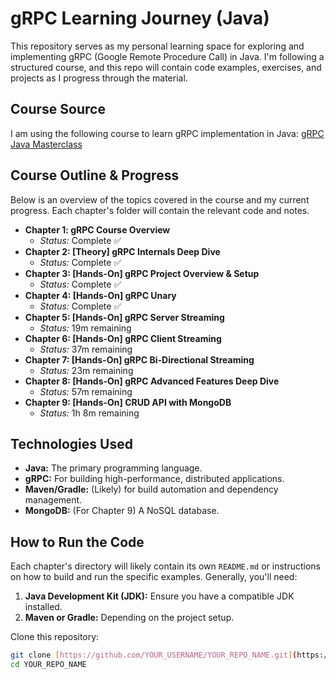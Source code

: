 # gRPC Learning Journey (Java)

This repository serves as my personal learning space for exploring and implementing gRPC (Google Remote Procedure Call) in Java. I'm following a structured course, and this repo will contain code examples, exercises, and projects as I progress through the material.

## Course Source

I am using the following course to learn gRPC implementation in Java:
[gRPC Java Masterclass](https://www.oreilly.com/videos/grpc-java-master/9781838558048/)

## Course Outline & Progress

Below is an overview of the topics covered in the course and my current progress. Each chapter's folder will contain the relevant code and notes.

* **Chapter 1: gRPC Course Overview**
    * *Status:* Complete ✅
* **Chapter 2: [Theory] gRPC Internals Deep Dive**
    * *Status:* Complete ✅
* **Chapter 3: [Hands-On] gRPC Project Overview & Setup**
    * *Status:* Complete ✅
* **Chapter 4: [Hands-On] gRPC Unary**
    * *Status:* Complete ✅
* **Chapter 5: [Hands-On] gRPC Server Streaming**
    * *Status:* 19m remaining
* **Chapter 6: [Hands-On] gRPC Client Streaming**
    * *Status:* 37m remaining
* **Chapter 7: [Hands-On] gRPC Bi-Directional Streaming**
    * *Status:* 23m remaining
* **Chapter 8: [Hands-On] gRPC Advanced Features Deep Dive**
    * *Status:* 57m remaining
* **Chapter 9: [Hands-On] CRUD API with MongoDB**
    * *Status:* 1h 8m remaining

## Technologies Used

* **Java:** The primary programming language.
* **gRPC:** For building high-performance, distributed applications.
* **Maven/Gradle:** (Likely) for build automation and dependency management.
* **MongoDB:** (For Chapter 9) A NoSQL database.

## How to Run the Code

Each chapter's directory will likely contain its own `README.md` or instructions on how to build and run the specific examples. Generally, you'll need:

1.  **Java Development Kit (JDK):** Ensure you have a compatible JDK installed.
2.  **Maven or Gradle:** Depending on the project setup.

Clone this repository:
```bash
git clone [https://github.com/YOUR_USERNAME/YOUR_REPO_NAME.git](https://github.com/YOUR_USERNAME/YOUR_REPO_NAME.git)
cd YOUR_REPO_NAME
